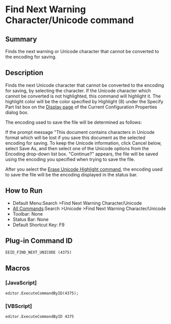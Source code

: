 # Find Next Warning Character/Unicode command

## Summary

Finds the next warning or Unicode character that cannot be converted to the encoding for saving.

## Description

Finds the next Unicode character that cannot be converted to the encoding for
saving, by selecting the character. If the Unicode character which cannot
be converted is not highlighted, this command
will highlight it. The highlight color will be the color specified by
Highlight (8) under the
Specify Part list box on the
[Display page](../../dlg/properties/display/index) of
the Current Configuration Properties dialog box.

The encoding used to save the file will be determined as follows:

If the prompt
message "This document contains characters in Unicode format which will
be lost if you save this document as the selected encoding for saving. To
keep the Unicode information, click Cancel below, select Save As, and then
select one of the Unicode options from the Encoding drop-down list box.
"Continue?" appears, the file will
be saved using the encoding you specified when trying to save the file.

After you select the [Erase Unicode Highlight command](erase_unicode_hilite), the encoding used to save the
file will be the encoding displayed in the status bar.

## How to Run

- Default Menu:Search \>Find Next Warning Character/Unicode
- [All Commands](../tools/all_commands):Search \>Unicode \>Find Next Warning Character/Unicode
- Toolbar: None
- Status Bar: None
- Default Shortcut Key: F9

## Plug-in Command ID

```
EEID_FIND_NEXT_UNICODE (4375)```

## Macros

### \[JavaScript\]

```
editor.ExecuteCommandByID(4375);
```

### \[VBScript\]

```
editor.ExecuteCommandByID 4375
```
